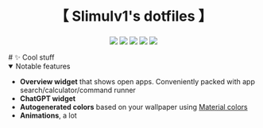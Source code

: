 <div align="center">
    <h1>【 Slimulv1's dotfiles 】</h1>
    <h3></h3>
</div>

<div align="center"> 

![](https://img.shields.io/github/last-commit/slimulv1/dotfiles?&style=for-the-badge&color=FFB1C8&logoColor=D9E0EE&labelColor=292324)
![](https://img.shields.io/github/stars/slimulv1/dotfiles?style=for-the-badge&logo=andela&color=FFB686&logoColor=D9E0EE&labelColor=292324)
[![](https://img.shields.io/github/repo-size/slimulv1/dotfiles?color=CAC992&label=SIZE&logo=googledrive&style=for-the-badge&logoColor=D9E0EE&labelColor=292324)](https://github.com/end-4/hyprland)
![](https://img.shields.io/badge/issues-skill-green?style=for-the-badge&color=CCE8E9&logoColor=D9E0EE&labelColor=292324) 
![](https://img.shields.io/github/license/slimulv1/dotfiles?style=for-the-badge&color=9ECE6A)
</a>

</div>
# ✨ Cool stuff
 <details open> 
  <summary>Notable features</summary>
     
  - **Overview widget** that shows open apps. Conveniently packed with app search/calculator/command runner
  - **ChatGPT widget**
  - **Autogenerated colors** based on your wallpaper using [Material colors](https://m3.material.io/styles/color/the-color-system/key-colors-tones)
  - **Animations**, a lot
</details>
